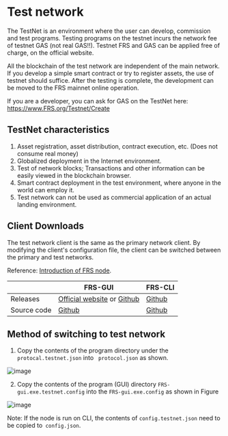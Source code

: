 # Test network

The TestNet is an environment where the user can develop, commission and test programs. Testing programs on the testnet incurs the network fee of testnet GAS (not real GAS!!). Testnet FRS and GAS can be applied free of charge, on the official website.

All the blockchain of the test network are independent of the main network. If you develop a simple smart contract or try to register assets, the use of testnet should suffice. After the testing is complete, the development can be moved to the FRS mainnet online operation.

If you are a developer, you can ask for GAS on the TestNet here: https://www.FRS.org/Testnet/Create

## TestNet characteristics

1. Asset registration, asset distribution, contract execution, etc. (Does not consume real money)
2. Globalized deployment in the Internet environment.
3. Test of network blocks; Transactions and other information can be easily viewed in the blockchain browser.
4. Smart contract deployment in the test environment, where anyone in the world can employ it.
5. Test network can not be used as commercial application of an actual landing environment.

## Client Downloads

The test network client is the same as the primary network client. By modifying the client's configuration file, the client can be switched between the primary and test networks.

Reference: [Introduction of FRS node](introduction.md).

|      | FRS-GUI                        | FRS-CLI                        |
| ---- | ---------------------------------------- | ---------------------------------------- |
| Releases | [Official website](https://www.FRS.org/download) or [Github](https://github.com/FRS-project/FRS-gui/releases) | [Github](https://github.com/FRS-project/FRS-cli/releases) |
| Source code | [Github](https://github.com/FRS-project/FRS-gui) | [Github](https://github.com/FRS-project/FRS-cli) |

## Method of switching to test network

1. Copy the contents of the program directory under the `protocal.testnet.json` into ` protocol.json` as shown.

![image](/assets/testnet_1.png)

2. Copy the contents of the program (GUI) directory `FRS-gui.exe.testnet.config` into the `FRS-gui.exe.config` as shown in Figure

![image](/assets/testnet_2.png)

Note: If the node is run on CLI, the contents of `config.testnet.json` need to be copied to` config.json`.
